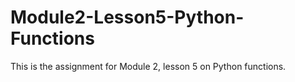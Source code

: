 # Module2-Lesson5-Python-Functions

This is the assignment for Module 2, lesson 5 on Python functions.

